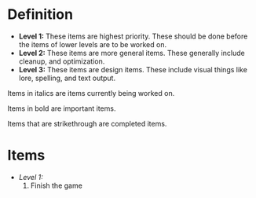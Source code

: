 Definition
==========
* **Level 1:**
    These items are highest priority. These should be done before the items of lower levels are to be worked on.
* **Level 2:**
    These items are more general items. These generally include cleanup, and optimization.
* **Level 3:**
    These items are design items. These include visual things like lore, spelling, and text output.

Items in italics are items currently being worked on.

Items in bold are important items.

Items that are strikethrough are completed items.

Items
=====

* *Level 1:*
    1. Finish the game
